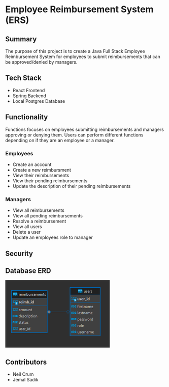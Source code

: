 # Employee Reimbursement System (ERS)

## Summary

The purpose of this project is to create a Java Full Stack Employee Reimbursement System for employees to submit reimbursements that can be approved/denied by managers.

## Tech Stack

- React Frontend
- Spring Backend
- Local Postgres Database

## Functionality

Functions focuses on employees submitting reimbursements and managers approving or denying them. Users can perform different functions depending on if they are an employee or a manager.

### Employees

- Create an account
- Create a new reimbursment
- View their reimbursements
- View their pending reimbursements
- Update the description of their pending reimbursements

### Managers

- View all reimbursements
- View all pending reimbursements
- Resolve a reimbursement
- View all users
- Delete a user
- Update an employees role to manager

## Security

## Database ERD

![Entity Relation Diagram](ERD.png)

## Contributors

- Neil Crum
- Jemal Sadik